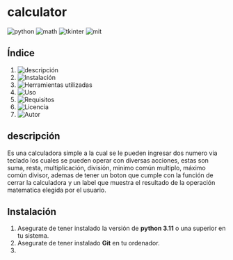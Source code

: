 # calculator
![python](https://img.shields.io/badge/python-3.8+-blue.svg) ![math](https://camo.githubusercontent.com/46550165c88cd7d4dc895766ce68e2dfb84a52ca3d7984a0b5811e9e0ec56d75/68747470733a2f2f696d672e736869656c64732e696f2f62616467652f6d6174682d6d6f64756c652d79656c6c6f77) ![tkinter](https://camo.githubusercontent.com/529bd4959ad4f55b5a6480d11b8f7ba9dda4e1d603d7ec2205d3fea51353fc71/68747470733a2f2f696d672e736869656c64732e696f2f62616467652f546b696e7465722d4755492d6f72616e6765) ![mit](https://camo.githubusercontent.com/1772b83ba8d9ec5b518bdf36370a27d2add70a677db9aed5909898e50fdee620/68747470733a2f2f696d672e736869656c64732e696f2f62616467652f4d49542d4c6963656e73652d626c7565)
## Índice 
1. ![descripción](#descripción)
2. ![Instalación](#instalación)
3. ![Herramientas utilizadas](#Herramientasutilizadas)
4. ![Uso](#Uso)
5. ![Requisitos](#Requisitos)
6. ![Licencia](#Licencia)
7. ![Autor](#Autor)

## descripción
Es una calculadora simple a la cual se le pueden ingresar dos numero via teclado los cuales se pueden operar con diversas acciones, estas son suma, resta, multiplicación, división, minimo común multiplo, máximo común divisor, ademas de tener un boton que cumple con la función de cerrar la calculadora y un label que muestra el resultado de la operación matematica elegida por el usuario.

## Instalación 
1. Asegurate de tener instalado la versión de **python 3.11** o una superior en tu sistema.
2. Asegurate de tener instalado **Git** en tu ordenador.
3. 
